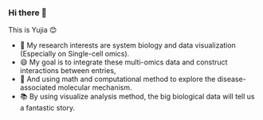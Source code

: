 ### Hi there 👋

This is Yujia 😊

- 🌱 My research interests are system biology and data visualization (Especially on Single-cell omics). 
- 😄 My goal is to integrate these multi-omics data and construct interactions between entries, 
- 🔭 And using math and computational method to explore the disease-associated molecular mechanism. 
- 📚 By using visualize analysis method, the big biological data will tell us a fantastic story. 


<!--
**Candlelight-XYJ/Candlelight-XYJ** is a ✨ _special_ ✨ repository because its `README.md` (this file) appears on your GitHub profile.

Here are some ideas to get you started:

- 🔭 I’m currently working on ...
- 🌱 I’m currently learning ...
- 👯 I’m looking to collaborate on ...
- 🤔 I’m looking for help with ...
- 💬 Ask me about ...
- 📫 How to reach me: ...
- 😄 Pronouns: ...
- ⚡ Fun fact: ...
-->

